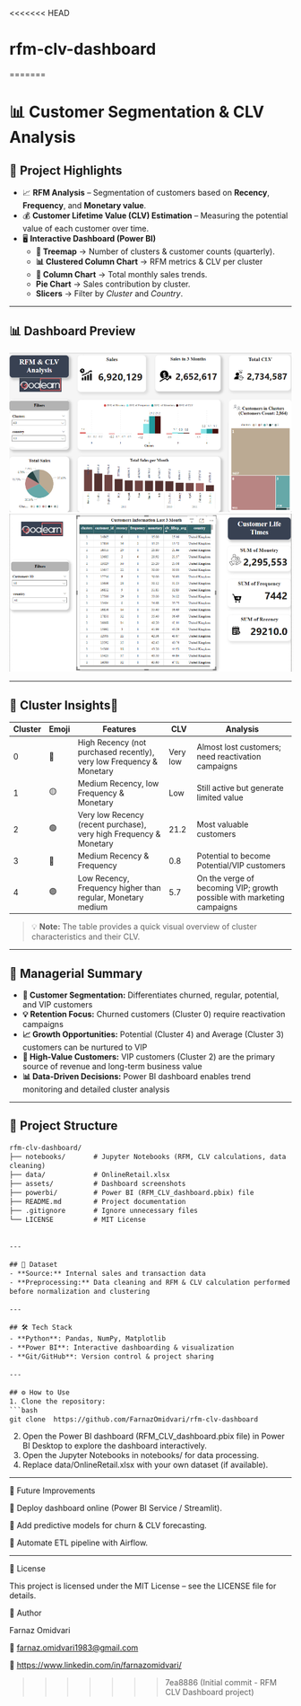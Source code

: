<<<<<<< HEAD
# rfm-clv-dashboard
=======
# 📊 Customer Segmentation & CLV Analysis

## 🚀 Project Highlights
- 📈 **RFM Analysis** – Segmentation of customers based on **Recency**, **Frequency**, and **Monetary value**.  
- 💰 **Customer Lifetime Value (CLV) Estimation** – Measuring the potential value of each customer over time.  
- 🖥️ **Interactive Dashboard (Power BI)**  
  - **📌 Treemap** → Number of clusters & customer counts (quarterly).
  - **📊 Clustered Column Chart** → RFM metrics & CLV per cluster  
  - **🔎 Column Chart** → Total monthly sales trends.
  - **Pie Chart** → Sales contribution by cluster.
  - **Slicers** → Filter by *Cluster* and *Country*.


---

## 📊 Dashboard Preview
![Dashboard Overview](assets/dashboard_main_page.png)
![Customer Details](assets/dashboard_customer_detail.png)

---

## 📌 Cluster Insightsٰ

| Cluster | Emoji | Features | CLV | Analysis |
|---------|-------|----------|-----|---------|
| 0 | 🔴 | High Recency (not purchased recently), very low Frequency & Monetary | Very low | Almost lost customers; need reactivation campaigns |
| 1 | 🟡 | Medium Recency, low Frequency & Monetary | Low | Still active but generate limited value |
| 2 | 🟢 | Very low Recency (recent purchase), very high Frequency & Monetary | 21.2 | Most valuable customers |
| 3 | 🔵 | Medium Recency & Frequency | 0.8 | Potential to become Potential/VIP customers |
| 4 | 🟣 | Low Recency, Frequency higher than regular, Monetary medium | 5.7 | On the verge of becoming VIP; growth possible with marketing campaigns |

> 💡 **Note:** The table provides a quick visual overview of cluster characteristics and their CLV.

---

## 📝 Managerial Summary

- **🎯 Customer Segmentation:** Differentiates churned, regular, potential, and VIP customers  
- **💡 Retention Focus:** Churned customers (Cluster 0) require reactivation campaigns  
- **📈 Growth Opportunities:** Potential (Cluster 4) and Average (Cluster 3) customers can be nurtured to VIP  
- **💎 High-Value Customers:** VIP customers (Cluster 2) are the primary source of revenue and long-term business value  
- **📊 Data-Driven Decisions:** Power BI dashboard enables trend monitoring and detailed cluster analysis  

---


## 📂 Project Structure

```text
rfm-clv-dashboard/
├── notebooks/       # Jupyter Notebooks (RFM, CLV calculations, data cleaning)
├── data/            # OnlineRetail.xlsx
├── assets/          # Dashboard screenshots
├── powerbi/         # Power BI (RFM_CLV_dashboard.pbix) file
├── README.md        # Project documentation
├── .gitignore       # Ignore unnecessary files
└── LICENSE          # MIT License


---

## 📂 Dataset
- **Source:** Internal sales and transaction data  
- **Preprocessing:** Data cleaning and RFM & CLV calculation performed before normalization and clustering  

---

## 🛠️ Tech Stack
- **Python**: Pandas, NumPy, Matplotlib  
- **Power BI**: Interactive dashboarding & visualization  
- **Git/GitHub**: Version control & project sharing  

---

## ⚙️ How to Use
1. Clone the repository:  
```bash
git clone  https://github.com/FarnazOmidvari/rfm-clv-dashboard
```
2. Open the Power BI dashboard (RFM_CLV_dashboard.pbix file) in Power BI Desktop to explore the dashboard interactively.
3. Open the Jupyter Notebooks in notebooks/ for data processing.
4. Replace data/OnlineRetail.xlsx with your own dataset (if available).


---

🚧 Future Improvements

🔹 Deploy dashboard online (Power BI Service / Streamlit).

🔹 Add predictive models for churn & CLV forecasting.

🔹 Automate ETL pipeline with Airflow.

---

📜 License

This project is licensed under the MIT License – see the LICENSE
 file for details.

👤 Author

Farnaz Omidvari

📧 farnaz.omidvari1983@gmail.com

💼 https://www.linkedin.com/in/farnazomidvari/

>>>>>>> 7ea8886 (Initial commit - RFM CLV Dashboard project)
